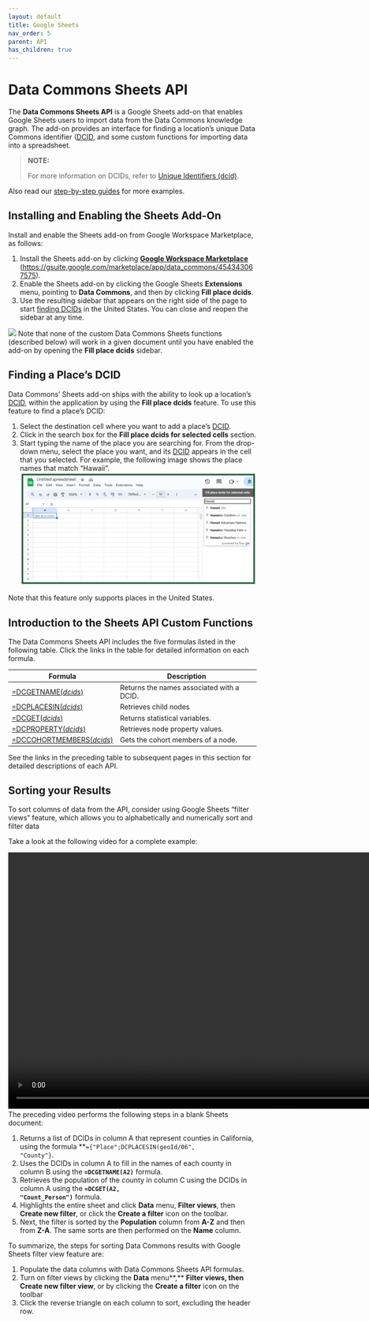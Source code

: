 ```yaml
---
layout: default
title: Google Sheets
nav_order: 5
parent: API
has_children: true
---
```


# Data Commons Sheets API

The **Data Commons Sheets API** is a Google Sheets add-on that enables Google Sheets users to import data from the Data Commons knowledge graph. The add-on provides an interface for finding a location’s unique Data Commons identifier ([DCID](glossary.html), and some custom functions for importing data into a spreadsheet.

> **NOTE:**
> 
> For more information on DCIDs, refer to [Unique Identifiers (dcid)](https://docs.datacommons.org/bigquery/unique_identifiers.html).

Also read our [step-by-step guides](tutorials/) for more examples.

## Installing and Enabling the Sheets Add-On

Install and enable the Sheets add-on from Google Workspace Marketplace, as follows:

1. Install the Sheets add-on by clicking **[Google Workspace Marketplace](https://gsuite.google.com/marketplace/app/data_commons/454343067575)** (https://gsuite.google.com/marketplace/app/data_commons/454343067575).
2. Enable the Sheets add-on by clicking the Google Sheets **Extensions** menu, pointing to **Data Commons**, and then by clicking **Fill place dcids**.
3. Use the resulting sidebar that appears on the right side of the page to start [finding DCIDs](https://docs.datacommons.org/api/sheets/get_name.html) in the United States. You can close and reopen the sidebar at any time.

![](/assets/images/sheets/dc_sheets_menu.png)
Note that none of the custom Data Commons Sheets functions (described below) will work in a given document until you have enabled the add-on by opening the **Fill place dcids** sidebar.



## Finding a Place’s DCID

Data Commons’ Sheets add-on ships with the ability to look up a location’s [DCID](https://docs.datacommons.org/glossary.html), within the application by using the **Fill place dcids** feature. To use this feature to find a place’s DCID:

1. Select the destination cell where you want to add a place’s [DCID](https://docs.datacommons.org/glossary.html).
2. Click in the search box for the **Fill place dcids for selected cells** section.
3. Start typing the name of the place you are searching for. From the drop-down menu, select the place you want, and its [DCID](https://docs.datacommons.org/glossary.html) appears in the cell that you selected. For example, the following image shows the place names that match “Hawaii”.
   ![](/assets/images/sheets/finding_dcid.png)

Note that this feature only supports places in the United States.

## Introduction to the Sheets API Custom Functions

The Data Commons Sheets API includes the five formulas listed in the following table. Click the links in the table for detailed information on each formula.

| **Formula**                                                                                  | **Description**                           |
|----------------------------------------------------------------------------------------------|-------------------------------------------|
| [=DCGETNAME(_dcids_)](https://docs.datacommons.org/api/sheets/get_name.html)                 | Returns the names associated with a DCID. |
| [=DCPLACESIN(_dcids_)](https://docs.datacommons.org/api/sheets/places_in.html)               | Retrieves child nodes                     |
| [=DCGET(_dcids_)](https://docs.datacommons.org/api/sheets/get_variable.html)                 | Returns statistical variables.            |
| [=DCPROPERTY(_dcids_)](https://docs.datacommons.org/api/sheets/get_property.html)            | Retrieves node property values.           |
| [=DCCOHORTMEMBERS(_dcids_)](https://docs.datacommons.org/api/sheets/get_cohort_members.html) | Gets the cohort members of a node.        |

See the links in the preceding table to subsequent pages in this section for detailed descriptions of each API.

## Sorting your Results

To sort columns of data from the API, consider using Google Sheets “filter views” feature, which allows you to alphabetically and numerically sort and filter data

Take a look at the following video for a complete example:<div>

<video width="960" height="520" controls>
  <source src="/assets/video/sort.webm" type="video/webm">
Your browser does not support the video tag.
</video>
</div>
The preceding video performs the following steps in a blank Sheets document:

1. Returns a list of DCIDs in column A that represent counties in California, using the formula **<code>={"Place";DCPLACESIN(geoId/06", "County"}</code></strong>.
2. Uses the DCIDs in column A to fill in the names of each county in column B using the <strong><code>=DCGETNAME(A2)</code></strong> formula.
3. Retrieves the population of the county in column C using the DCIDs in column A using the <strong><code>=DCGET(A2, "Count_Person")</code></strong> formula.
4. Highlights the entire sheet and click <strong>Data</strong> menu, <strong>Filter views</strong>, then <strong>Create new filter</strong>, or click the <strong>Create a filter</strong> icon on the toolbar.
5. Next, the filter is sorted by the <strong>Population</strong> column from <strong>A-Z</strong> and then from <strong>Z-A</strong>. The same sorts are then performed on the <strong>Name</strong> column.

To summarize, the steps for sorting Data Commons results with Google Sheets filter view feature are:

1. Populate the data columns with Data Commons Sheets API formulas.
2. Turn on filter views by clicking the **Data** menu**,** **Filter views, then Create new filter view**, or by clicking the **Create a filter** icon on the toolbar
3. Click the reverse triangle on each column to sort,  excluding the header row.
   

